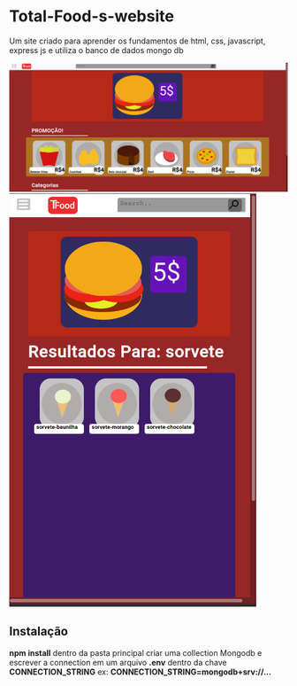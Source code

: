 # Total-Food-s-website

 Um site criado para aprender os fundamentos de html, css, javascript, express js e utiliza o banco de dados mongo db
 
![alt text](https://github.com/izkeas/Total-Food-s-website/blob/main/homepage.png?raw=true)
![alt text](https://github.com/izkeas/Total-Food-s-website/blob/main/search.png?raw=true)


## Instalação
 **npm install** dentro da pasta principal
 criar uma collection Mongodb e escrever a connection em um arquivo **.env** dentro da chave **CONNECTION_STRING**
 ex: **CONNECTION_STRING=mongodb+srv://...**
 
